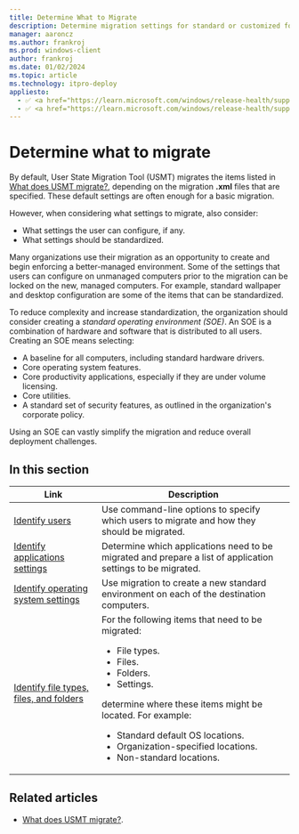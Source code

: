 ```yaml
---
title: Determine What to Migrate
description: Determine migration settings for standard or customized for the User State Migration Tool (USMT).
manager: aaroncz
ms.author: frankroj
ms.prod: windows-client
author: frankroj
ms.date: 01/02/2024
ms.topic: article
ms.technology: itpro-deploy
appliesto:
  - ✅ <a href="https://learn.microsoft.com/windows/release-health/supported-versions-windows-client" target="_blank">Windows 11</a>
  - ✅ <a href="https://learn.microsoft.com/windows/release-health/supported-versions-windows-client" target="_blank">Windows 10</a>
---
```


# Determine what to migrate

By default, User State Migration Tool (USMT) migrates the items listed in [What does USMT migrate?](usmt-what-does-usmt-migrate.md), depending on the migration **.xml** files that are specified. These default settings are often enough for a basic migration.

However, when considering what settings to migrate, also consider:

- What settings the user can configure, if any.
- What settings should be standardized.

Many organizations use their migration as an opportunity to create and begin enforcing a better-managed environment. Some of the settings that users can configure on unmanaged computers prior to the migration can be locked on the new, managed computers. For example, standard wallpaper and desktop configuration are some of the items that can be standardized.

To reduce complexity and increase standardization, the organization should consider creating a *standard operating environment (SOE)*. An SOE is a combination of hardware and software that is distributed to all users. Creating an SOE means selecting:

- A baseline for all computers, including standard hardware drivers.
- Core operating system features.
- Core productivity applications, especially if they are under volume licensing.
- Core utilities.
- A standard set of security features, as outlined in the organization's corporate policy.

Using an SOE can vastly simplify the migration and reduce overall deployment challenges.

## In this section

| Link | Description |
|--- |--- |
|[Identify users](usmt-identify-users.md)|Use command-line options to specify which users to migrate and how they should be migrated.|
|[Identify applications settings](usmt-identify-application-settings.md)|Determine which applications need to be migrated and prepare a list of application settings to be migrated.|
|[Identify operating system settings](usmt-identify-operating-system-settings.md)|Use migration to create a new standard environment on each of the destination computers.|
|[Identify file types, files, and folders](usmt-identify-file-types-files-and-folders.md)|For the following items that need to be migrated: <br><ul><li>File types.</li><li>Files.</li><li>Folders.</li><li>Settings.</li></ul> determine where these items might be located. For example:<ul><li>Standard default OS locations.</li><li>Organization-specified locations.</li><li>Non-standard locations.</li></ul>|

## Related articles

- [What does USMT migrate?](usmt-what-does-usmt-migrate.md).
